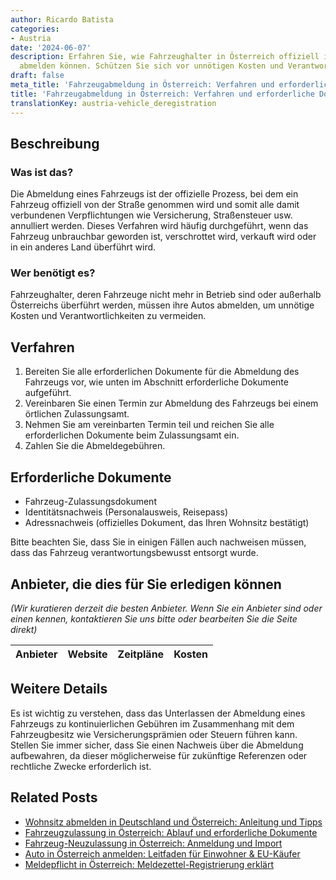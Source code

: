 ```yaml
---
author: Ricardo Batista
categories:
- Austria
date: '2024-06-07'
description: Erfahren Sie, wie Fahrzeughalter in Österreich offiziell ihre Fahrzeuge
  abmelden können. Schützen Sie sich vor unnötigen Kosten und Verantwortlichkeiten.
draft: false
meta_title: 'Fahrzeugabmeldung in Österreich: Verfahren und erforderliche Dokumente'
title: 'Fahrzeugabmeldung in Österreich: Verfahren und erforderliche Dokumente'
translationKey: austria-vehicle_deregistration
---
```



## Beschreibung
### Was ist das?
Die Abmeldung eines Fahrzeugs ist der offizielle Prozess, bei dem ein Fahrzeug offiziell von der Straße genommen wird und somit alle damit verbundenen Verpflichtungen wie Versicherung, Straßensteuer usw. annulliert werden. Dieses Verfahren wird häufig durchgeführt, wenn das Fahrzeug unbrauchbar geworden ist, verschrottet wird, verkauft wird oder in ein anderes Land überführt wird.

### Wer benötigt es?
Fahrzeughalter, deren Fahrzeuge nicht mehr in Betrieb sind oder außerhalb Österreichs überführt werden, müssen ihre Autos abmelden, um unnötige Kosten und Verantwortlichkeiten zu vermeiden.

## Verfahren
1. Bereiten Sie alle erforderlichen Dokumente für die Abmeldung des Fahrzeugs vor, wie unten im Abschnitt erforderliche Dokumente aufgeführt.
2. Vereinbaren Sie einen Termin zur Abmeldung des Fahrzeugs bei einem örtlichen Zulassungsamt.
3. Nehmen Sie am vereinbarten Termin teil und reichen Sie alle erforderlichen Dokumente beim Zulassungsamt ein.
4. Zahlen Sie die Abmeldegebühren.

## Erforderliche Dokumente
* Fahrzeug-Zulassungsdokument
* Identitätsnachweis (Personalausweis, Reisepass)
* Adressnachweis (offizielles Dokument, das Ihren Wohnsitz bestätigt)

Bitte beachten Sie, dass Sie in einigen Fällen auch nachweisen müssen, dass das Fahrzeug verantwortungsbewusst entsorgt wurde.

## Anbieter, die dies für Sie erledigen können
_(Wir kuratieren derzeit die besten Anbieter. Wenn Sie ein Anbieter sind oder einen kennen, kontaktieren Sie uns bitte oder bearbeiten Sie die Seite direkt)_

| Anbieter | Website | Zeitpläne | Kosten |
| --------------- | --------------- | :-------------: | :-------------: |

## Weitere Details
Es ist wichtig zu verstehen, dass das Unterlassen der Abmeldung eines Fahrzeugs zu kontinuierlichen Gebühren im Zusammenhang mit dem Fahrzeugbesitz wie Versicherungsprämien oder Steuern führen kann. Stellen Sie immer sicher, dass Sie einen Nachweis über die Abmeldung aufbewahren, da dieser möglicherweise für zukünftige Referenzen oder rechtliche Zwecke erforderlich ist.


## Related Posts

- [Wohnsitz abmelden in Deutschland und Österreich: Anleitung und Tipps](https://tramitit.com/de/guides/austria/abmeldung_wohnsitz/)
- [Fahrzeugzulassung in Österreich: Ablauf und erforderliche Dokumente](https://tramitit.com/de/guides/austria/zulassungsbescheinigung/)
- [Fahrzeug-Neuzulassung in Österreich: Anmeldung und Import](https://tramitit.com/de/guides/austria/ummeldung_fahrzeug/)
- [Auto in Österreich anmelden: Leitfaden für Einwohner & EU-Käufer](https://tramitit.com/de/guides/austria/kfz-zulassung_beantragen/)
- [Meldepflicht in Österreich: Meldezettel-Registrierung erklärt](https://tramitit.com/de/guides/austria/meldepflicht/)